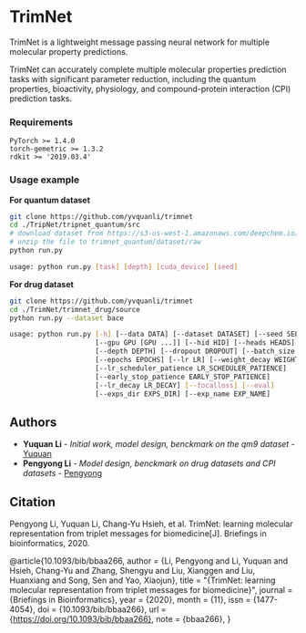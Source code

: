 # TrimNet

TrimNet is a lightweight message passing neural network for multiple molecular property predictions.

TrimNet can accurately complete multiple molecular properties prediction tasks with significant parameter reduction, including the quantum properties, bioactivity, physiology, and compound-protein interaction (CPI) prediction tasks.

### Requirements 

```
PyTorch >= 1.4.0
torch-gemetric >= 1.3.2
rdkit >= '2019.03.4'
```

### Usage example

**For quantum dataset**
```sh
git clone https://github.com/yvquanli/trimnet
cd ./TripNet/tripnet_quantum/src
# download dataset from https://s3-us-west-1.amazonaws.com/deepchem.io/datasets/molnet_publish/qm9.zip
# unzip the file to trimnet_quantum/dataset/raw
python run.py

usage: python run.py [task] [depth] [cuda_device] [seed]
```

**For drug dataset**
```sh
git clone https://github.com/yvquanli/trimnet
cd ./TrimNet/trimnet_drug/source
python run.py --dataset bace

usage: python run.py [-h] [--data DATA] [--dataset DATASET] [--seed SEED]
                     [--gpu GPU [GPU ...]] [--hid HID] [--heads HEADS]
                     [--depth DEPTH] [--dropout DROPOUT] [--batch_size BATCH_SIZE]
                     [--epochs EPOCHS] [--lr LR] [--weight_decay WEIGHT_DECAY]
                     [--lr_scheduler_patience LR_SCHEDULER_PATIENCE]
                     [--early_stop_patience EARLY_STOP_PATIENCE]
                     [--lr_decay LR_DECAY] [--focalloss] [--eval]
                     [--exps_dir EXPS_DIR] [--exp_name EXP_NAME]

```


## Authors 

* **Yuquan Li** - *Initial work, model design, benckmark on the qm9 dataset* - [Yuquan](https://github.com/yvquanli)
* **Pengyong Li** - *Model design, benckmark on drug datasets and CPI datasets* - [Pengyong](https://github.com/pyli0628)

## Citation

Pengyong Li, Yuquan Li, Chang-Yu Hsieh, et al. TrimNet: learning molecular representation from triplet messages for biomedicine[J]. Briefings in bioinformatics, 2020.

@article{10.1093/bib/bbaa266,
    author = {Li, Pengyong and Li, Yuquan and Hsieh, Chang-Yu and Zhang, Shengyu and Liu, Xianggen and Liu, Huanxiang and Song, Sen and Yao, Xiaojun},
    title = "{TrimNet: learning molecular representation from triplet messages for biomedicine}",
    journal = {Briefings in Bioinformatics},
    year = {2020},
    month = {11},
    issn = {1477-4054},
    doi = {10.1093/bib/bbaa266},
    url = {https://doi.org/10.1093/bib/bbaa266},
    note = {bbaa266},
}





